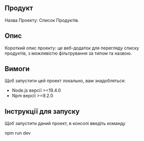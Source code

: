 ## Продукт
Назва Проекту: Список Продуктів.


## Опис
Короткий опис проекту: це веб-додаток для перегляду списку продуктів, з можливістю фільтрування за типом та назвою.

## Вимоги
Щоб запустити цей проект локально, вам знадобляться:

- Node.js версії >=19.4.0
- Npm версії >=9.2.0

## Інструкції для запуску
Щоб запустити даний проект, в консолі введіть команду

npm run dev